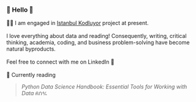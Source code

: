 <!--
**gizemoge/gizemoge** is a ✨ _special_ ✨ repository because its `README.md` (this file) appears on your GitHub profile.

Here are some ideas to get you started:

- 🔭 I’m currently working on ...
- 🌱 I’m currently learning ...
- 👯 I’m looking to collaborate on ...
- 🤔 I’m looking for help with ...
- 💬 Ask me about ...
- 📫 How to reach me: ...
- 😄 Pronouns: ...
- ⚡ Fun fact: ...
-->

### 🍂 Hello 🍂

👩‍💻 I am engaged in [Istanbul Kodluyor](https://istanbulkodluyor.com/istanbul-kodluyor) project at present. 
<br><br/>
I love everything about data and reading! Consequently, writing, critical thinking, academia, coding, and business problem-solving have become natural byproducts.
<br><br/>
Feel free to connect with me on LinkedIn 💬
<br><br/>
📖 Currently reading <br/>
 > *Python Data Science Handbook: Essential Tools for Working with Data* <img src="https://progress-bar.dev/60" alt="60%" style="width: 75px; height: 12px;">  <br/>



